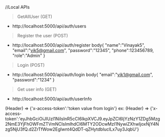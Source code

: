 

//Local APIs

>GetAllUser (GET)
* http://localhost:5000/api/auth/users

>Register the user (POST)
* http://localhost:5000/api/auth/register
body{
        "name":"Vinayak5",
    "email":"vik5@gmail.com",
    "password":"12345",
    "phone":123456789,
    "role":"Admin"
}

>Login (POST)
* http://localhost:5000/api/auth/login
body{
    "email":"vik1@gmail.com",
    "password":"1234"
}

>Get user info (GET)
* http://localhost:5000/api/auth/userInfo

(Header) => {'x-access-token':'token value from login'}
ex:
(Header) => {'x-access-token':'eyJhbGciOiJIUzI1NiIsInR5cCI6IkpXVCJ9.eyJpZCI6IjYzNzY1ZDg5Mzg2NmE3YjFhOWFmZTVmNCIsImlhdCI6MTY2ODcwMzI1NywiZXhwIjoxNjY4Nzg5NjU3fQ.d2ZrTfWow2EgIwnt4QdDT-qZHytdbluclLx7uy3JqbU'}









